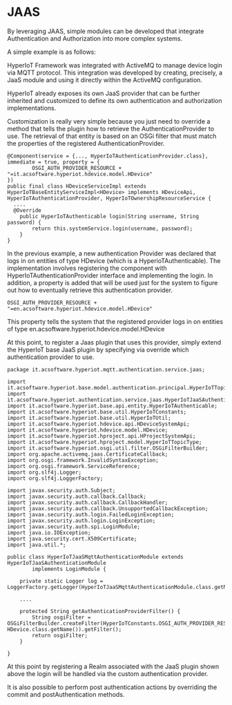# JAAS [](id=hyperiot-jaas)

By leveraging JAAS, simple modules can be developed that integrate Authentication and Authorization into more complex systems.

A simple example is as follows:

HyperIoT Framework was integrated with ActiveMQ to manage device login via MQTT protocol. This integration was developed by creating, precisely, a JaaS module and using it directly within the ActiveMQ configuration.

HyperIoT already exposes its own JaaS provider that can be further inherited and customized to define its own authentication and authorization implementations.

Customization is really very simple because you just need to override a method that tells the plugin how to retrieve the AuthenticationProvider to use. The retrieval of that entity is based on an OSGi filter that must match the properties of the registered AuthenticationProvider.

```
@Component(service = {..., HyperIoTAuthenticationProvider.class}, immediate = true, property = {
        OSGI_AUTH_PROVIDER_RESOURCE + "=it.acsoftware.hyperiot.hdevice.model.HDevice"
})
public final class HDeviceServiceImpl extends HyperIoTBaseEntityServiceImpl<HDevice> implements HDeviceApi, HyperIoTAuthenticationProvider, HyperIoTOwnershipResourceService {
  ....
  @Override
    public HyperIoTAuthenticable login(String username, String password) {
        return this.systemService.login(username, password);
    }
}
```

In the previous example, a new authentication Provider was declared that logs in on entities of type HDevice (which is a HyperioTAuthenticable). The implementation involves registering the component with HyperIoTAuthenticationProvider interface and implementing the login. In addition, a property is added that will be used just for the system to figure out how to eventually retrieve this authentication provider.

```OSGI_AUTH_PROVIDER_RESOURCE + "=en.acsoftware.hyperiot.hdevice.model.HDevice"```

This property tells the system that the registered provider logs in on entities of type en.acsoftware.hyperiot.hdevice.model.HDevice

At this point, to register a Jaas plugin that uses this provider, simply extend the HyperIoT base JaaS plugin by specifying via override which authentication provider to use.

```
package it.acsoftware.hyperiot.mqtt.authentication.service.jaas;

import it.acsoftware.hyperiot.base.model.authentication.principal.HyperIoTTopicPrincipal;
import it.acsoftware.hyperiot.authentication.service.jaas.HyperIoTJaaSAuthenticationModule;
import it.acsoftware.hyperiot.base.api.entity.HyperIoTAuthenticable;
import it.acsoftware.hyperiot.base.util.HyperIoTConstants;
import it.acsoftware.hyperiot.base.util.HyperIoTUtil;
import it.acsoftware.hyperiot.hdevice.api.HDeviceSystemApi;
import it.acsoftware.hyperiot.hdevice.model.HDevice;
import it.acsoftware.hyperiot.hproject.api.HProjectSystemApi;
import it.acsoftware.hyperiot.hproject.model.HyperIoTTopicType;
import it.acsoftware.hyperiot.osgi.util.filter.OSGiFilterBuilder;
import org.apache.activemq.jaas.CertificateCallback;
import org.osgi.framework.InvalidSyntaxException;
import org.osgi.framework.ServiceReference;
import org.slf4j.Logger;
import org.slf4j.LoggerFactory;

import javax.security.auth.Subject;
import javax.security.auth.callback.Callback;
import javax.security.auth.callback.CallbackHandler;
import javax.security.auth.callback.UnsupportedCallbackException;
import javax.security.auth.login.FailedLoginException;
import javax.security.auth.login.LoginException;
import javax.security.auth.spi.LoginModule;
import java.io.IOException;
import java.security.cert.X509Certificate;
import java.util.*;

public class HyperIoTJaaSMqttAuthenticationModule extends HyperIoTJaaSAuthenticationModule
        implements LoginModule {

    private static Logger log = LoggerFactory.getLogger(HyperIoTJaaSMqttAuthenticationModule.class.getName());
    
    ....

    protected String getAuthenticationProviderFilter() {
        String osgiFilter = OSGiFilterBuilder.createFilter(HyperIoTConstants.OSGI_AUTH_PROVIDER_RESOURCE, HDevice.class.getName()).getFilter();
        return osgiFilter;
    }

}

```

At this point by registering a Realm associated with the JaaS plugin shown above the login will be handled via the custom authentication provider.

It is also possible to perform post authentication actions by overriding the commit and postAuthentication methods.